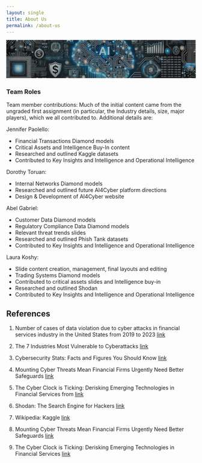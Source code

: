 ```yaml
---
layout: single
title: About Us
permalink: /about-us
---
```

![the-team](/assets/Image-theteam.png)
### Team Roles
Team member contributions: Much of the initial content came from the ungraded first assignment (in particular, the Industry details, size, major players), which we all contributed to. Additional details are:
    
Jennifer Paolello:
- Financial Transactions Diamond models
- Critical Assets and Intelligence Buy-In content
- Researched and outlined Kaggle datasets
- Contributed to Key Insights and Intelligence and Operational Intelligence

Dorothy Toruan:
- Internal Networks Diamond models
- Researched and outlined future AI4Cyber platform directions
- Design & Development of AI4Cyber website

Abel Gabriel:
- Customer Data Diamond models 
- Regulatory Compliance Data Diamond models
- Relevant threat trends slides
- Researched and outlined Phish Tank datasets
- Contributed to Key Insights and Intelligence and Operational Intelligence

Laura Koshy:
- Slide content creation, management, final layouts and editing
- Trading Systems Diamond models
- Contributed to critical assets slides and Intelligence buy-in
- Researched and outlined Shodan 
- Contributed to Key Insights and Intelligence and Operational Intelligence

## References

1. Number of cases of data violation due to cyber attacks in financial services industry in the United States from 2019 to 2023 
[link](https://www.statista.com/statistics/1318486/us-number-of-data-loss-incidents-in-financial-sector/#:~:text=In%202023%2C%20the%20number%20of,incidents%20resulting%20in%20data%20compromise)

2. The 7 Industries Most Vulnerable to Cyberattacks 
[link](https://www.ekransystem.com/en/blog/5-industries-most-risk-of-data-breaches#:~:text=from%20insider%20activity.-,According%20to%20the%202023%20Cost%20of%20a%20Data%20Breach%20Report,per%20breach%20among%20all%20industries.&text=Financial%20organizations%20have%20also%20extensively,compared%20to%20the%20previous%20year)

3. Cybersecurity Stats: Facts and Figures You Should Know 
[link](https://www.forbes.com/advisor/education/it-and-tech/cybersecurity-statistics/#:~:text=There%20were%202%2C365%20cyberattacks%20in%202023%2C%20with%20343%2C338%2C964%20victims.&text=2023%20saw%20a%2072%25%20increase,the%20previous%20all%2Dtime%20record.&text=Around%20the%20world%2C%20a%20data,million%20on%20average%20in%202024)

4. Mounting Cyber Threats Mean Financial Firms Urgently Need Better Safeguards 
[link](https://www.imf.org/en/Blogs/Articles/2023/03/02/mounting-cyber-threats-mean-financial-firms-urgently-need-better-safeguards#:~:text=Financial%20firms%20must%20strengthen%20cyber,networks%20makes%20all%20the%20difference)
 
5. The Cyber Clock is Ticking: Derisking Emerging Technologies in Financial Services from 
[link](https://www.imf.org/en/Blogs/Articles/2023/03/02/mounting-cyber-threats-mean-financial-firms-urgently-need-better-safeguards#:~:text=Financial%20firms%20must%20strengthen%20cyber,networks%20makes%20all%20the%20difference)

6. Shodan: The Search Engine for Hackers 
[link](https://www.bugcrowd.com/blog/shodan-the-search-engine-for-hackers/) 

7. Wikipedia: Kaggle 
[link](https://en.wikipedia.org/wiki/Kaggle)

8. Mounting Cyber Threats Mean Financial Firms Urgently Need Better Safeguards 
[link](https://www.imf.org/en/Blogs/Articles/2023/03/02/mounting-cyber-threats-mean-financial-firms-urgently-need-better-safeguards#:~:text=Financial%20firms%20must%20strengthen%20cyber,networks%20makes%20all%20the%20difference)

9. The Cyber Clock is Ticking: Derisking Emerging Technologies in Financial Services 
[link](https://www.imf.org/en/Blogs/Articles/2023/03/02/mounting-cyber-threats-mean-financial-firms-urgently-need-better-safeguards#:~:text=Financial%20firms%20must%20strengthen%20cyber,networks%20makes%20all%20the%20difference)
